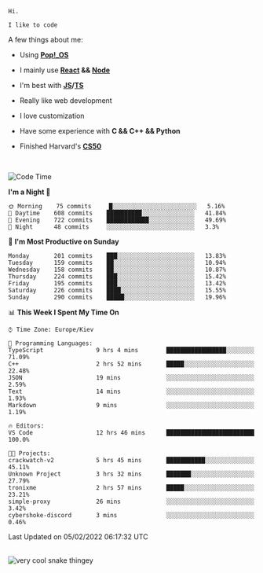```
Hi.

I like to code
```

A few things about me:

-   Using **[Pop!\_OS](https://pop.system76.com/)**

-   I mainly use **[React](https://reactjs.org/) && [Node](https://nodejs.org/en/)**

-   I'm best with **[JS](https://www.javascript.com/)/[TS](https://www.typescriptlang.org/)**

-   Really like web development

-   I love customization

-   Have some experience with **C && C++ && Python**

-   Finished Harvard's **[CS50](https://cs50.harvard.edu)**

<br>

<!--START_SECTION:waka-->
![Code Time](http://img.shields.io/badge/Code%20Time-309%20hrs%2055%20mins-blue)

**I'm a Night 🦉** 

```text
🌞 Morning    75 commits     █░░░░░░░░░░░░░░░░░░░░░░░░   5.16% 
🌆 Daytime    608 commits    ██████████░░░░░░░░░░░░░░░   41.84% 
🌃 Evening    722 commits    ████████████░░░░░░░░░░░░░   49.69% 
🌙 Night      48 commits     ░░░░░░░░░░░░░░░░░░░░░░░░░   3.3%

```
📅 **I'm Most Productive on Sunday** 

```text
Monday       201 commits    ███░░░░░░░░░░░░░░░░░░░░░░   13.83% 
Tuesday      159 commits    ██░░░░░░░░░░░░░░░░░░░░░░░   10.94% 
Wednesday    158 commits    ██░░░░░░░░░░░░░░░░░░░░░░░   10.87% 
Thursday     224 commits    ███░░░░░░░░░░░░░░░░░░░░░░   15.42% 
Friday       195 commits    ███░░░░░░░░░░░░░░░░░░░░░░   13.42% 
Saturday     226 commits    ████░░░░░░░░░░░░░░░░░░░░░   15.55% 
Sunday       290 commits    █████░░░░░░░░░░░░░░░░░░░░   19.96%

```


📊 **This Week I Spent My Time On** 

```text
⌚︎ Time Zone: Europe/Kiev

💬 Programming Languages: 
TypeScript               9 hrs 4 mins        █████████████████░░░░░░░░   71.09% 
C++                      2 hrs 52 mins       █████░░░░░░░░░░░░░░░░░░░░   22.48% 
JSON                     19 mins             ░░░░░░░░░░░░░░░░░░░░░░░░░   2.59% 
Text                     14 mins             ░░░░░░░░░░░░░░░░░░░░░░░░░   1.93% 
Markdown                 9 mins              ░░░░░░░░░░░░░░░░░░░░░░░░░   1.19%

🔥 Editors: 
VS Code                  12 hrs 46 mins      █████████████████████████   100.0%

🐱‍💻 Projects: 
crackwatch-v2            5 hrs 45 mins       ███████████░░░░░░░░░░░░░░   45.11% 
Unknown Project          3 hrs 32 mins       ███████░░░░░░░░░░░░░░░░░░   27.79% 
tronixme                 2 hrs 57 mins       █████░░░░░░░░░░░░░░░░░░░░   23.21% 
simple-proxy             26 mins             ░░░░░░░░░░░░░░░░░░░░░░░░░   3.42% 
cybershoke-discord       3 mins              ░░░░░░░░░░░░░░░░░░░░░░░░░   0.46%

```


 Last Updated on 05/02/2022 06:17:32 UTC
<!--END_SECTION:waka-->

<br>

<img title="" src="https://raw.githubusercontent.com/Trunkelis/Trunkelis/output/github-contribution-grid-snake.svg" alt="very cool snake thingey" data-align="left">

